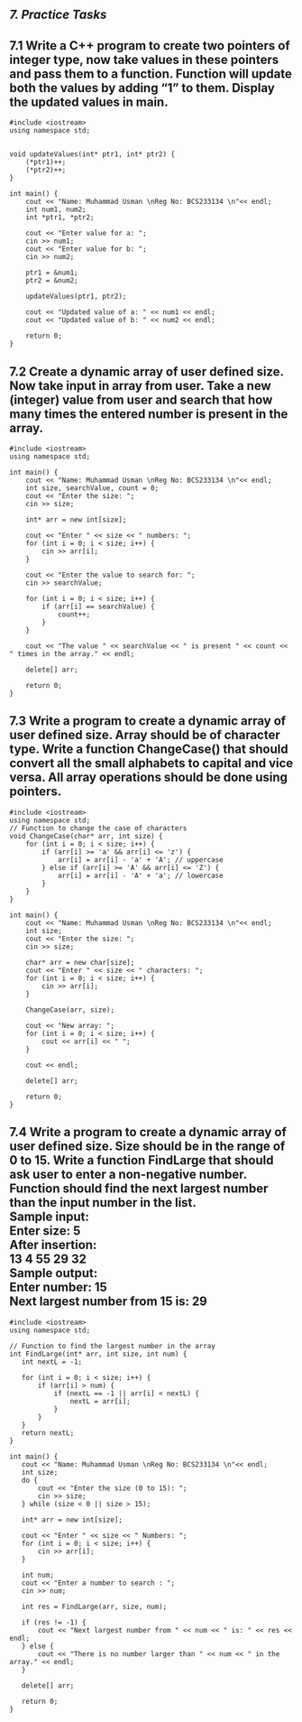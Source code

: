 
## *7. Practice Tasks*

7.1 Write a C++ program to create two pointers of integer type, now take values in these
pointers and pass them to a function. Function will update both the values by adding “1” to them.
Display the updated values in main.
---
```
#include <iostream>
using namespace std;


void updateValues(int* ptr1, int* ptr2) {
    (*ptr1)++;
    (*ptr2)++;
}

int main() {
    cout << "Name: Muhammad Usman \nReg No: BCS233134 \n"<< endl;
    int num1, num2;
    int *ptr1, *ptr2;

    cout << "Enter value for a: ";
    cin >> num1;
    cout << "Enter value for b: ";
    cin >> num2;

    ptr1 = &num1;
    ptr2 = &num2;

    updateValues(ptr1, ptr2);

    cout << "Updated value of a: " << num1 << endl;
    cout << "Updated value of b: " << num2 << endl;

    return 0;
}
```


7.2 Create a dynamic array of user defined size. Now take input in array from user. Take a
new (integer) value from user and search that how many times the entered number is present in
the array.
---
```
#include <iostream>
using namespace std;

int main() {
    cout << "Name: Muhammad Usman \nReg No: BCS233134 \n"<< endl;
    int size, searchValue, count = 0;
    cout << "Enter the size: ";
    cin >> size;

    int* arr = new int[size];

    cout << "Enter " << size << " numbers: ";
    for (int i = 0; i < size; i++) {
        cin >> arr[i];
    }

    cout << "Enter the value to search for: ";
    cin >> searchValue;

    for (int i = 0; i < size; i++) {
        if (arr[i] == searchValue) {
            count++;
        }
    }

    cout << "The value " << searchValue << " is present " << count << " times in the array." << endl;

    delete[] arr;

    return 0;
}
 ```


7.3 Write a program to create a dynamic array of user defined size. Array should be of
character type. Write a function ChangeCase() that should convert all the small alphabets to
capital and vice versa. All array operations should be done using pointers.
---
```
#include <iostream>
using namespace std;
// Function to change the case of characters
void ChangeCase(char* arr, int size) {
    for (int i = 0; i < size; i++) {
        if (arr[i] >= 'a' && arr[i] <= 'z') {
            arr[i] = arr[i] - 'a' + 'A'; // uppercase
        } else if (arr[i] >= 'A' && arr[i] <= 'Z') {
            arr[i] = arr[i] - 'A' + 'a'; // lowercase
        }
    }
}

int main() {
    cout << "Name: Muhammad Usman \nReg No: BCS233134 \n"<< endl;
    int size;
    cout << "Enter the size: ";
    cin >> size;

    char* arr = new char[size];
    cout << "Enter " << size << " characters: ";
    for (int i = 0; i < size; i++) {
        cin >> arr[i];
    }

    ChangeCase(arr, size);
   
    cout << "New array: ";
    for (int i = 0; i < size; i++) {
        cout << arr[i] << " ";
    }
    
    cout << endl;
    
    delete[] arr;

    return 0;
}

 ```

7.4 Write a program to create a dynamic array of user defined size. Size should be in the
range of 0 to 15. Write a function FindLarge that should ask user to enter a non-negative number.
Function should find the next largest number than the input number in the list.<br>
Sample input:<br>
Enter size: 5<br>
After insertion:<br>
13 4 55 29 32<br>
Sample output:<br>
Enter number: 15<br>
Next largest number from 15 is: 29<br>
----
 ```
#include <iostream>
using namespace std;

// Function to find the largest number in the array
int FindLarge(int* arr, int size, int num) {
    int nextL = -1;

    for (int i = 0; i < size; i++) {
        if (arr[i] > num) {
            if (nextL == -1 || arr[i] < nextL) {
                nextL = arr[i];
            }
        }
    }
    return nextL;
}

int main() {
    cout << "Name: Muhammad Usman \nReg No: BCS233134 \n"<< endl;
    int size;
    do {
        cout << "Enter the size (0 to 15): ";
        cin >> size;
    } while (size < 0 || size > 15);

    int* arr = new int[size];

    cout << "Enter " << size << " Numbers: ";
    for (int i = 0; i < size; i++) {
        cin >> arr[i];
    }

    int num;
    cout << "Enter a number to search : ";
    cin >> num;

    int res = FindLarge(arr, size, num);

    if (res != -1) {
        cout << "Next largest number from " << num << " is: " << res << endl;
    } else {
        cout << "There is no number larger than " << num << " in the array." << endl;
    }

    delete[] arr;

    return 0;
}
```

 

